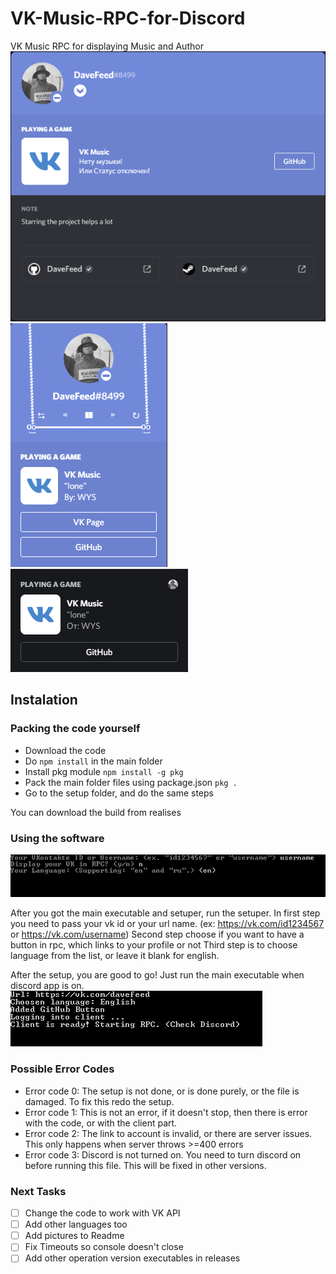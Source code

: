 # VK-Music-RPC-for-Discord
VK Music RPC for displaying Music and Author
![Full size](./pictures/full.png)
![Side panel](./pictures/side.png)
![VC](./pictures/vc.png)

## Instalation
### Packing the code yourself
- Download the code
- Do `npm install` in the main folder
- Install pkg module `npm install -g pkg`
- Pack the main folder files using package.json `pkg .`
- Go to the setup folder, and do the same steps

You can download the build from realises

### Using the software
![Setup](./pictures/setup.png)

After you got the main executable and setuper, run the setuper.
In first step you need to pass your vk id or your url name. (ex: https://vk.com/id1234567 or https://vk.com/username)
Second step choose if you want to have a button in rpc, which links to your profile or not
Third step is to choose language from the list, or leave it blank for english.

After the setup, you are good to go! Just run the main executable when discord app is on.
![Console](./pictures/running.png)

### Possible Error Codes
- Error code 0: The setup is not done, or is done purely, or the file is damaged. To fix this redo the setup.
- Error code 1: This is not an error, if it doesn't stop, then there is error with the code, or with the client part.
- Error code 2: The link to account is invalid, or there are server issues. This only happens when server throws >=400 errors
- Error code 3: Discord is not turned on. You need to turn discord on before running this file. This will be fixed in other versions.

### Next Tasks
- [ ] Change the code to work with VK API
- [ ] Add other languages too
- [ ] Add pictures to Readme
- [ ] Fix Timeouts so console doesn't close 
- [ ] Add other operation version executables in releases
